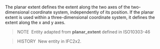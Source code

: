 The planar extent defines the extent along the two axes of the two-dimensional coordinate system, independently of its position. If the planar extent is used within a three-dimensional coordinate system, it defines the extent along the x and y axes.

> NOTE&nbsp; Entity adapted from **planar_extent** defined in ISO10303-46

> HISTORY&nbsp; New entity in IFC2x2.